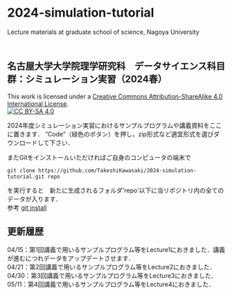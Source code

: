 # 2024-simulation-tutorial
Lecture materials at graduate school of science, Nagoya University

## <br>名古屋大学大学院理学研究科　データサイエンス科目群：シミュレーション実習（2024春）
 
This work is licensed under a
[Creative Commons Attribution-ShareAlike 4.0 International License][cc-by-sa].<br>
[![CC BY-SA 4.0][cc-by-sa-image]][cc-by-sa]

[cc-by-sa]: http://creativecommons.org/licenses/by-sa/4.0/
[cc-by-sa-image]: https://licensebuttons.net/l/by-sa/4.0/88x31.png
[cc-by-sa-shield]: https://img.shields.io/badge/License-CC%20BY--SA%204.0-lightgrey.svg


2024年度シミュレーション実習におけるサンプルプログラムや講義資料をここに置きます．
”Code”（緑色のボタン）を押し，zip形式など適宜形式を選びダウンロードして下さい．

またGitをインストールいただければご自身のコンピュータの端末で
```
git clone https://github.com/TakeshiKawasaki/2024-simulation-tutorial.git repo
```
を実行すると　新たに生成されるフォルダ'repo'以下に当リポジトリ内の全てのデータが入ります．<br>
参考 [git install][1]

[1]:https://git-scm.com/book/ja/v2/%E4%BD%BF%E3%81%84%E5%A7%8B%E3%82%81%E3%82%8B-Git%E3%81%AE%E3%82%A4%E3%83%B3%E3%82%B9%E3%83%88%E3%83%BC%E3%83%AB


## 更新履歴<br>
04/15：第1回講義で用いるサンプルプログラム等をLecture1におきました．講義が進むにつれデータをアップデートさせます．<br>
04/21：第2回講義で用いるサンプルプログラム等をLecture2におきました．<br>
04/30：第3回講義で用いるサンプルプログラム等をLecture3におきました．<br>
05/11：第4回講義で用いるサンプルプログラム等をLecture4におきました．<br>
